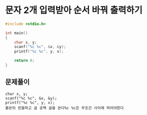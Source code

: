 # 문자 2개 입력받아 순서 바꿔 출력하기
``` C
#include <stdio.h>

int main()
{
    char x, y;
    scanf("%c %c", &x, &y);
    printf("%c %c", y, x);

    return 0;
}
```
## 문제풀이
    char x, y;
    scanf("%c %c", &x, &y);
    printf("%c %c", y, x);
    를쓴뒤 런을하고 글 공백 글을 쓴다%c %c은 무조건 사이에 띄어야한다
